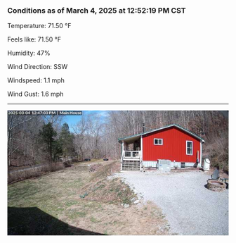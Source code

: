### Conditions as of March 4, 2025 at 12:52:19 PM CST 

Temperature: 71.50 &deg;F

Feels like: 71.50 &deg;F

Humidity: 47%

Wind Direction: SSW

Windspeed: 1.1 mph

Wind Gust: 1.6 mph

---

<img src="./images/latest.jpeg"/>

